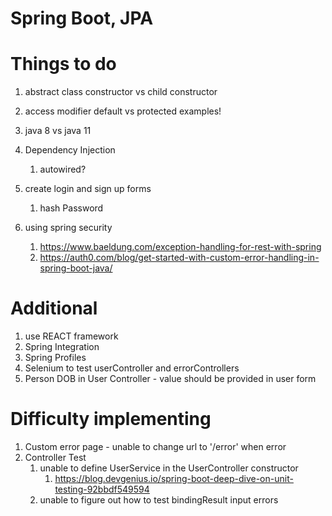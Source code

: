 # Spring Boot, JPA

# Things to do
1. abstract class constructor vs child constructor 
2. access modifier default vs protected examples!
3. java 8 vs java 11

7. Dependency Injection
    1. autowired?

5. create login and sign up forms
   1. hash Password

6. using spring security 
   1. https://www.baeldung.com/exception-handling-for-rest-with-spring
   2. https://auth0.com/blog/get-started-with-custom-error-handling-in-spring-boot-java/


   
# Additional
1. use REACT framework
2. Spring Integration 
3. Spring Profiles
4. Selenium to test userController and errorControllers
5. Person DOB in User Controller - value should be provided in user form

# Difficulty implementing
1. Custom error page - unable to change url to '/error' when error
2. Controller Test
   1. unable to define UserService in the UserController constructor
      1. https://blog.devgenius.io/spring-boot-deep-dive-on-unit-testing-92bbdf549594
   2. unable to figure out how to test bindingResult input errors
   
